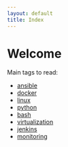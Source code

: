 ```yaml
---
layout: default
title: Index
---
```


# Welcome

Main tags to read:

- <a href="/tag/ansible">ansible</a>
- <a href="/tag/docker">docker</a>
- <a href="/tag/linux">linux</a>
- <a href="/tag/python">python</a>
- <a href="/tag/bash">bash</a>
- <a href="/tag/virtualization">virtualization</a>
- <a href="/tag/jenkins">jenkins</a>
- <a href="/tag/monitoring">monitoring</a>
